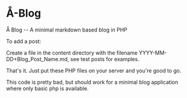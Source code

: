 # Å-Blog
Å Blog -- A minimal markdown based blog in PHP

To add a post:

Create a file in the content directory with the filename YYYY-MM-DD+Blog_Post_Name.md, see test posts for examples.

That's it. Just put these PHP files on your server and you're good to go.


This code is pretty bad, but should work for a minimal blog application where only basic php is available.
